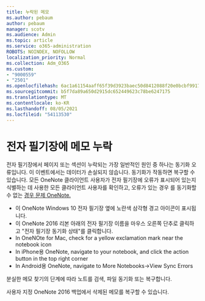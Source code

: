 ```yaml
---
title: 누락된 메모
ms.author: pebaum
author: pebaum
manager: scotv
ms.audience: Admin
ms.topic: article
ms.service: o365-administration
ROBOTS: NOINDEX, NOFOLLOW
localization_priority: Normal
ms.collection: Adm_O365
ms.custom:
- "9000559"
- "2501"
ms.openlocfilehash: 6ac1a61154aaff65f39d3923baec50d8412088f20e0bcbf991724bb6fa469d62
ms.sourcegitcommit: b5f7da89a650d2915dc652449623c78be6247175
ms.translationtype: MT
ms.contentlocale: ko-KR
ms.lasthandoff: 08/05/2021
ms.locfileid: "54113530"
---
```

# <a name="missing-notes-in-notebook"></a>전자 필기장에 메모 누락

전자 필기장에서 페이지 또는 섹션이 누락되는 가장 일반적인 원인 중 하나는 동기화 오류입니다. 이 이벤트에서는 데이터가 손실되지 않습니다. 동기화가 작동하면 복구할 수 있습니다. 모든 OneNote 클라이언트 사용자가 전자 필기장에 오류가 표시되어 있는지 식별하는 데 사용한 모든 클라이언트 사용자를 확인하고, 오류가 있는 경우 를 동기화할 수 없는 [경우 문제 OneNote.](https://support.office.com/article/299495ef-66d1-448f-90c1-b785a6968d45)

- 이 OneNote Windows 10 전자 필기장 옆에 노란색 삼각형 경고 아이콘이 표시됩니다.
- 이 OneNote 2016 리본 아래의 전자 필기장 이름을 마우스 오른쪽 단추로 클릭하고 "전자 필기장 동기화 상태"를 클릭합니다.
- In OneNOte for Mac, check for a yellow exclamation mark near the notebook icon
- In iPhone용 OneNote, navigate to your notebook, and click the action button in the top right corner
- In Android용 OneNote, navigate to More Notebooks->View Sync Errors

분실한 메모 [](https://support.office.com/article/32cb2bd7-afe7-44d2-a711-398a88421287) 찾기의 단계에 따라 노트를 검색, 파일 동기화 또는 복구합니다.

사용자 지정 OneNote 2016 백업에서 삭제된 메모를 [](https://support.office.com/article/32ed1036-74fd-4c21-bc28-033a486e6b14) 복구할 수 있습니다.